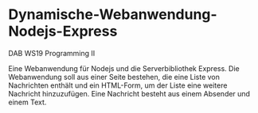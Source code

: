 # Dynamische-Webanwendung-Nodejs-Express
DAB WS19 Programming II

Eine Webanwendung für Nodejs und die Serverbibliothek Express. 
Die Webanwendung soll aus einer Seite bestehen, die eine Liste von Nachrichten enthält und ein HTML-Form, um der Liste eine weitere Nachricht hinzuzufügen. 
Eine Nachricht besteht aus einem Absender und einem Text.

